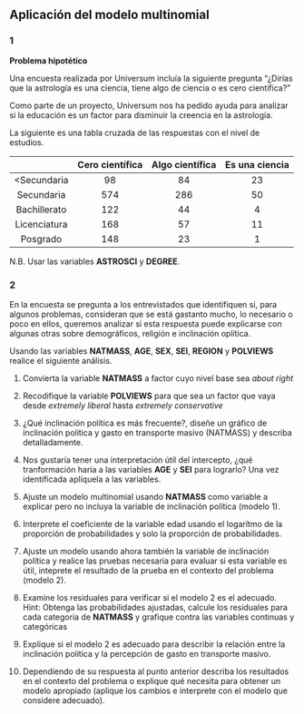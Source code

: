 ## Aplicación del modelo multinomial

### 1

__Problema hipotético__

Una encuesta realizada por Universum incluía la siguiente pregunta “¿Dirías que la astrología es una ciencia, tiene algo de ciencia o es cero científica?”

Como parte de un proyecto, Universum nos ha pedido ayuda para analizar si la educación es un factor para disminuir la creencia en la astrología.

La siguiente es una tabla cruzada de las respuestas con el nivel de estudios.

|              | Cero científica | Algo científica | Es una ciencia |
|:------------:|:---------------:|:---------------:|:--------------:|
|  <Secundaria |        98       |        84       |       23       |
|  Secundaria  |       574       |       286       |       50       |
| Bachillerato |       122       |        44       |        4       |
| Licenciatura |       168       |        57       |       11       |
|   Posgrado   |       148       |        23       |        1       |


N.B. Usar las variables __ASTROSCI__ y __DEGREE__.

### 2

En la encuesta se pregunta a los entrevistados que identifiquen si, para algunos problemas, consideran que se está gastanto mucho, lo necesario o poco en ellos, queremos analizar si esta respuesta puede explicarse con algunas otras sobre demográficos, religión e inclinación oplítica.

Usando las variables __NATMASS__, __AGE__, __SEX__, __SEI__, __REGION__ y __POLVIEWS__ realice el siguiente análisis.

1. Convierta la variable __NATMASS__ a factor cuyo nivel base sea _about right_

2. Recodifique la variable __POLVIEWS__ para que sea un factor que vaya desde _extremely liberal_ hasta _extremely conservative_

3. ¿Qué inclinación política es más frecuente?, diseñe un gráfico de inclinación política y gasto en transporte masivo (NATMASS) y describa detalladamente.

4. Nos gustaría tener una interpretación útil del intercepto, ¿qué tranformación haría a las variables __AGE__ y __SEI__ para lograrlo? Una vez identificada aplíquela a las variables.

5. Ajuste un modelo multinomial usando __NATMASS__ como variable a explicar pero no incluya la variable de inclinación política (modelo 1).

6. Interprete el coeficiente de la variable edad usando el logarítmo de la proporción de probabilidades y solo la proporción de probabilidades.

7. Ajuste un modelo usando ahora también la variable de inclinación política y realice las pruebas necesaria para evaluar si esta variable es útil, inteprete el resultado de la prueba en el contexto del problema (modelo 2).

8. Examine los residuales para verificar si el modelo 2 es el adecuado. 
Hint: Obtenga las probabilidades ajustadas, calcule los residuales para cada categoría de __NATMASS__ y grafique contra las variables continuas y categóricas

9. Explique si el modelo 2 es adecuado para describir la relación entre la inclinación política y la percepción de gasto en transporte masivo.

10. Dependiendo de su respuesta al punto anterior describa los resultados en el contexto del problema o explique qué necesita para obtener un modelo apropiado (aplique los cambios e interprete con el modelo que considere adecuado).